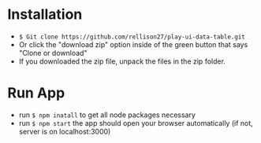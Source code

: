 # Installation
- `$ Git clone https://github.com/rellison27/play-ui-data-table.git`
- Or click the "download zip" option inside of the green button that says "Clone or download"
- If you downloaded the zip file, unpack the files in the zip folder.

# Run App
-  run `$ npm inatall` to get all node packages necessary
- run `$ npm start` the app should open your browser automatically (if not, server is on localhost:3000)